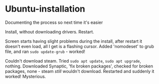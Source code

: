# Ubuntu-installation
Documenting the process so next time it's easier

Install, without downloading drivers. Restart.

Screen starts having slight problems during the install, after restart it doesn't even load, all I get is a flashing cursor.
Added 'nomodeset' to grub file, and ran `sudo update-grub` - worked!

Couldn't download steam. 
Tried `sudo apt update`, `sudo apt upgrade`, nothing. 
Downloaded Synaptic, 'fix broken packages', checked for broken packages, none - steam *still* wouldn't download. 
Restarted and suddenly it worked! Mysterious.

